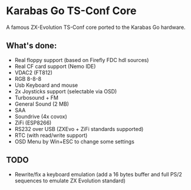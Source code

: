 # Karabas Go TS-Conf Core

A famous ZX-Evolution TS-Conf core ported to the Karabas Go hardware.

## What's done:

- Real floppy support (based on Firefly FDC hdl sources)
- Real CF card support (Nemo IDE)
- VDAC2 (FT812)
- RGB 8-8-8
- Usb Keyboard and mouse
- 2x Joysticks support (selectable via OSD)
- Turbosound + FM
- General Sound (2 MB)
- SAA
- Soundrive (4x covox)
- ZiFi (ESP8266)
- RS232 over USB (ZXEvo + ZiFi standards supported)
- RTC (with read/write support)
- OSD Menu by Win+ESC to change some settings

## TODO

- Rewrite/fix a keyboard emulation (add a 16 bytes buffer and full PS/2 sequences to emulate ZX Evolution standard)
